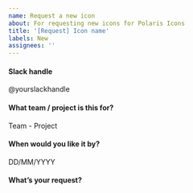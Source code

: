 ```yaml
---
name: Request a new icon
about: For requesting new icons for Polaris Icons
title: '[Request] Icon name'
labels: New
assignees: ''
---
```


<!--
  Please follow this template to request a new icon. First check
  Abstract or https://polaris-icons.shopifycloud.com to see if the icon
  you need already exists.

  Any questions? https://vault.shopify.com/Polaris-icon-creation-guidelines
  or #polaris-icons on Slack
-->

#### Slack handle

@yourslackhandle

#### What team / project is this for?

Team - Project

#### When would you like it by?

DD/MM/YYYY

#### What’s your request?

<!--
  Please include any relevant images, size requirements
  (major/minor), and any additional context.
-->
